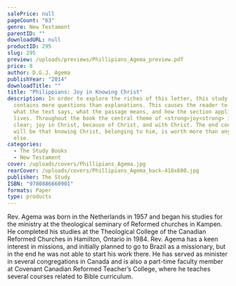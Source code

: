 ```yaml
---
salePrice: null
pageCount: "63"
genre: New Testament
parentID: ""
downloadURL: null
productID: 295
slug: 295
preview: /uploads/previews/Phillipians_Agema_preview.pdf
price: 8
author: D.G.J. Agema
publishYear: "2014"
downloadTitle: ""
title: "Philippians: Joy in Knowing Christ"
description: In order to explore the riches of this letter, this study guide
  contains more questions than explanations. This causes the reader to determine
  what the text says, what the passage means, and how the section applies to our
  lives. Throughout the book the central theme of <strong>joy<strong> is made
  clear; joy in Christ, because of Christ, and with Christ. The end conclusion
  will be that knowing Christ, belonging to him, is worth more than anything
  else.
categories:
  - The Study Books
  - New Testament
cover: /uploads/covers/Phillipians_Agema.jpg
rearCover: /uploads/covers/Phillipians_Agema_back-418x600.jpg
publisher: The Study
ISBN: "9780886660901"
formats: Paper
type: products
---
```

Rev. Agema was born in the Netherlands in 1957 and began his studies for the ministry at the theological seminary of Reformed churches in Kampen. He completed his studies at the Theological College of the Canadian Reformed Churches in Hamilton, Ontario in 1984. Rev. Agema has a keen interest in missions, and initially planned to go to Brazil as a missionary, but in the end he was not able to start his work there. He has served as minister in several congregations in Canada and is also a part-time faculty member at Covenant Canadian Reformed Teacher’s College, where he teaches several courses related to Bible curriculum.